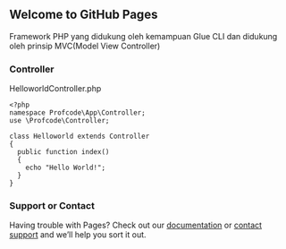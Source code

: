 ## Welcome to GitHub Pages

Framework PHP yang didukung oleh kemampuan Glue CLI dan didukung oleh prinsip MVC(Model View Controller)

### Controller

HelloworldController.php
```
<?php
namespace Profcode\App\Controller;
use \Profcode\Controller;

class Helloworld extends Controller
{
  public function index()
  {
    echo "Hello World!";
  }
}
```

### Support or Contact

Having trouble with Pages? Check out our [documentation](https://help.github.com/categories/github-pages-basics/) or [contact support](https://github.com/contact) and we’ll help you sort it out.
